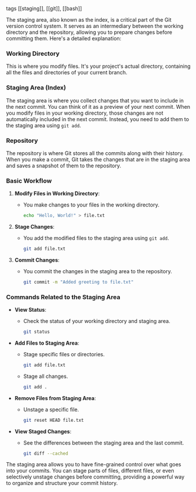 tags [[staging]], [[git]], [[bash]]

The staging area, also known as the index, is a critical part of the Git version control system. It serves as an intermediary between the working directory and the repository, allowing you to prepare changes before committing them. Here's a detailed explanation:

### Working Directory
This is where you modify files. It's your project's actual directory, containing all the files and directories of your current branch.

### Staging Area (Index)
The staging area is where you collect changes that you want to include in the next commit. You can think of it as a preview of your next commit. When you modify files in your working directory, those changes are not automatically included in the next commit. Instead, you need to add them to the staging area using `git add`.

### Repository
The repository is where Git stores all the commits along with their history. When you make a commit, Git takes the changes that are in the staging area and saves a snapshot of them to the repository.

### Basic Workflow

1. **Modify Files in Working Directory**:
   - You make changes to your files in the working directory.
     ```sh
     echo "Hello, World!" > file.txt
     ```

2. **Stage Changes**:
   - You add the modified files to the staging area using `git add`.
     ```sh
     git add file.txt
     ```

3. **Commit Changes**:
   - You commit the changes in the staging area to the repository.
     ```sh
     git commit -m "Added greeting to file.txt"
     ```

### Commands Related to the Staging Area

- **View Status**:
  - Check the status of your working directory and staging area.
    ```sh
    git status
    ```

- **Add Files to Staging Area**:
  - Stage specific files or directories.
    ```sh
    git add file.txt
    ```
  - Stage all changes.
    ```sh
    git add .
    ```

- **Remove Files from Staging Area**:
  - Unstage a specific file.
    ```sh
    git reset HEAD file.txt
    ```

- **View Staged Changes**:
  - See the differences between the staging area and the last commit.
    ```sh
    git diff --cached
    ```

The staging area allows you to have fine-grained control over what goes into your commits. You can stage parts of files, different files, or even selectively unstage changes before committing, providing a powerful way to organize and structure your commit history.